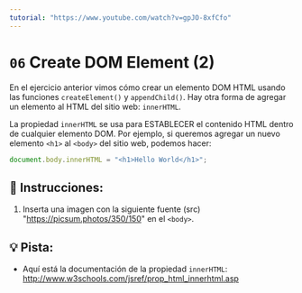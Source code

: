 ```yaml
---
tutorial: "https://www.youtube.com/watch?v=gpJO-8xfCfo"
---
```



# `06` Create DOM Element (2)

En el ejercicio anterior vimos cómo crear un elemento DOM HTML usando las funciones `createElement()` y `appendChild()`. Hay otra forma de agregar un elemento al HTML del sitio web: `innerHTML`.

La propiedad `innerHTML` se usa para ESTABLECER el contenido HTML dentro de cualquier elemento DOM. Por ejemplo, si queremos agregar un nuevo elemento `<h1>` al `<body>` del sitio web, podemos hacer:

```js
document.body.innerHTML = "<h1>Hello World</h1>";
```

## 📝 Instrucciones:

1. Inserta una imagen con la siguiente fuente (src) "https://picsum.photos/350/150" en el `<body>`.

## 💡 Pista:

+ Aquí está la documentación de la propiedad `innerHTML`: http://www.w3schools.com/jsref/prop_html_innerhtml.asp
